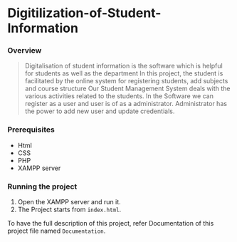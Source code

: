 # Digitilization-of-Student-Information

### Overview
> Digitalisation of student information is the software which is helpful for students as well as the department In this project, the student is facilitated by the online system for registering students, add subjects and course structure Our Student Management System deals with the various activities related to the students.
In the Software we can register as a user and user is of as a administrator. Administrator has the power to add new user and update credentials.

### Prerequisites
* Html
* CSS
* PHP
* XAMPP server
### Running the project
1. Open the XAMPP server and run it.
2. The Project starts from `index.html`.

To have the full description of this project, refer Documentation of this project file named `Documentation`.
